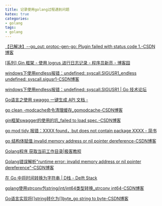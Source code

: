 ```yaml
---
title: 记录使用golang过程遇到问题
katex: true
categories: 
- golang
tags:
- golang
---
```

[【已解决】--go_out: protoc-gen-go: Plugin failed with status code 1.-CSDN博客](https://blog.csdn.net/js010111/article/details/125392266)

[[系列] Gin 框架 - 使用 logrus 进行日志记录 - 程序员新亮 - 博客园](https://www.cnblogs.com/xinliangcoder/p/11212573.html)

[windows下使用endless报错：undefined: syscall.SIGUSR1_endless undefined: syscall.sigusr1-CSDN博客](https://blog.csdn.net/qq_28466271/article/details/116521955)

[windows下使用endless报错：undefined: syscall.SIGUSR1 | Go 技术论坛](https://learnku.com/articles/51696)

[Go语言之使用 swaggo 一键生成 API 文档 -](https://www.lixueduan.com/posts/go/swagger/)

[go clean -modcache命令清理缓存_gomodcache-CSDN博客](https://blog.csdn.net/a772304419/article/details/139283012)

[gin框架swagger的使用的坑_failed to load spec.-CSDN博客](https://blog.csdn.net/weixin_43249914/article/details/103035711)

[go mod tidy 报错：XXXX found，but does not contain package XXXX - 简书](https://www.jianshu.com/p/937eff8e48c7)

[go 结构体赋值 invalid memory address or nil pointer dereference-CSDN博客](https://blog.csdn.net/m0_37929803/article/details/107322805)

[Golang程序 获取当前工作目录|极客教程](https://geek-docs.com/go-tutorials/go-articles/t_golang-program-to-get-current-working-directory.html)

[Golang错误解析&#34;runtime error: invalid memory address or nil pointer dereference&#34;-CSDN博客](https://blog.csdn.net/m0_37422289/article/details/102677610)

[在 Go 中将时间转换为字符串 | D栈 - Delft Stack](https://www.delftstack.com/zh/howto/go/convert-time-to-string-in-go/)

[golang使用strconv包string/int/int64类型转换_strconv int64-CSDN博客](https://blog.csdn.net/cnwyt/article/details/95386285)

[Go语言实现将[]string转化为[]byte_go string to byte-CSDN博客](https://blog.csdn.net/john_f_lau/article/details/51475995)
